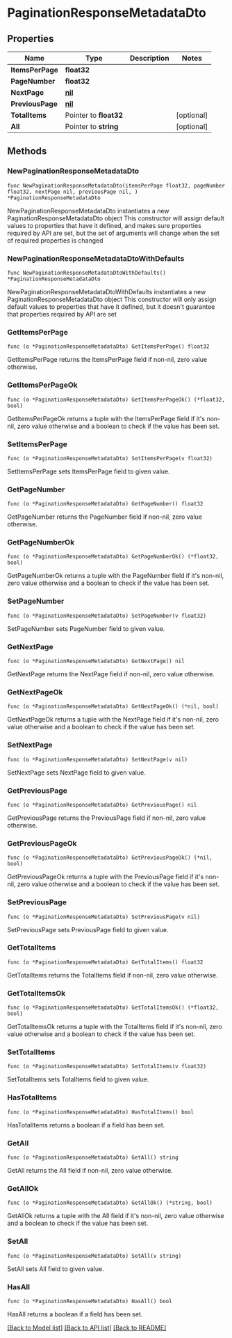 # PaginationResponseMetadataDto

## Properties

Name | Type | Description | Notes
------------ | ------------- | ------------- | -------------
**ItemsPerPage** | **float32** |  | 
**PageNumber** | **float32** |  | 
**NextPage** | [**nil**](nil.md) |  | 
**PreviousPage** | [**nil**](nil.md) |  | 
**TotalItems** | Pointer to **float32** |  | [optional] 
**All** | Pointer to **string** |  | [optional] 

## Methods

### NewPaginationResponseMetadataDto

`func NewPaginationResponseMetadataDto(itemsPerPage float32, pageNumber float32, nextPage nil, previousPage nil, ) *PaginationResponseMetadataDto`

NewPaginationResponseMetadataDto instantiates a new PaginationResponseMetadataDto object
This constructor will assign default values to properties that have it defined,
and makes sure properties required by API are set, but the set of arguments
will change when the set of required properties is changed

### NewPaginationResponseMetadataDtoWithDefaults

`func NewPaginationResponseMetadataDtoWithDefaults() *PaginationResponseMetadataDto`

NewPaginationResponseMetadataDtoWithDefaults instantiates a new PaginationResponseMetadataDto object
This constructor will only assign default values to properties that have it defined,
but it doesn't guarantee that properties required by API are set

### GetItemsPerPage

`func (o *PaginationResponseMetadataDto) GetItemsPerPage() float32`

GetItemsPerPage returns the ItemsPerPage field if non-nil, zero value otherwise.

### GetItemsPerPageOk

`func (o *PaginationResponseMetadataDto) GetItemsPerPageOk() (*float32, bool)`

GetItemsPerPageOk returns a tuple with the ItemsPerPage field if it's non-nil, zero value otherwise
and a boolean to check if the value has been set.

### SetItemsPerPage

`func (o *PaginationResponseMetadataDto) SetItemsPerPage(v float32)`

SetItemsPerPage sets ItemsPerPage field to given value.


### GetPageNumber

`func (o *PaginationResponseMetadataDto) GetPageNumber() float32`

GetPageNumber returns the PageNumber field if non-nil, zero value otherwise.

### GetPageNumberOk

`func (o *PaginationResponseMetadataDto) GetPageNumberOk() (*float32, bool)`

GetPageNumberOk returns a tuple with the PageNumber field if it's non-nil, zero value otherwise
and a boolean to check if the value has been set.

### SetPageNumber

`func (o *PaginationResponseMetadataDto) SetPageNumber(v float32)`

SetPageNumber sets PageNumber field to given value.


### GetNextPage

`func (o *PaginationResponseMetadataDto) GetNextPage() nil`

GetNextPage returns the NextPage field if non-nil, zero value otherwise.

### GetNextPageOk

`func (o *PaginationResponseMetadataDto) GetNextPageOk() (*nil, bool)`

GetNextPageOk returns a tuple with the NextPage field if it's non-nil, zero value otherwise
and a boolean to check if the value has been set.

### SetNextPage

`func (o *PaginationResponseMetadataDto) SetNextPage(v nil)`

SetNextPage sets NextPage field to given value.


### GetPreviousPage

`func (o *PaginationResponseMetadataDto) GetPreviousPage() nil`

GetPreviousPage returns the PreviousPage field if non-nil, zero value otherwise.

### GetPreviousPageOk

`func (o *PaginationResponseMetadataDto) GetPreviousPageOk() (*nil, bool)`

GetPreviousPageOk returns a tuple with the PreviousPage field if it's non-nil, zero value otherwise
and a boolean to check if the value has been set.

### SetPreviousPage

`func (o *PaginationResponseMetadataDto) SetPreviousPage(v nil)`

SetPreviousPage sets PreviousPage field to given value.


### GetTotalItems

`func (o *PaginationResponseMetadataDto) GetTotalItems() float32`

GetTotalItems returns the TotalItems field if non-nil, zero value otherwise.

### GetTotalItemsOk

`func (o *PaginationResponseMetadataDto) GetTotalItemsOk() (*float32, bool)`

GetTotalItemsOk returns a tuple with the TotalItems field if it's non-nil, zero value otherwise
and a boolean to check if the value has been set.

### SetTotalItems

`func (o *PaginationResponseMetadataDto) SetTotalItems(v float32)`

SetTotalItems sets TotalItems field to given value.

### HasTotalItems

`func (o *PaginationResponseMetadataDto) HasTotalItems() bool`

HasTotalItems returns a boolean if a field has been set.

### GetAll

`func (o *PaginationResponseMetadataDto) GetAll() string`

GetAll returns the All field if non-nil, zero value otherwise.

### GetAllOk

`func (o *PaginationResponseMetadataDto) GetAllOk() (*string, bool)`

GetAllOk returns a tuple with the All field if it's non-nil, zero value otherwise
and a boolean to check if the value has been set.

### SetAll

`func (o *PaginationResponseMetadataDto) SetAll(v string)`

SetAll sets All field to given value.

### HasAll

`func (o *PaginationResponseMetadataDto) HasAll() bool`

HasAll returns a boolean if a field has been set.


[[Back to Model list]](../README.md#documentation-for-models) [[Back to API list]](../README.md#documentation-for-api-endpoints) [[Back to README]](../README.md)


